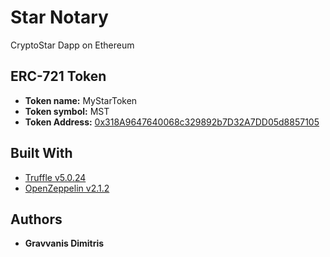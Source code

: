 # Star Notary
CryptoStar Dapp on Ethereum

## ERC-721 Token
* **Token name:** MyStarToken
* **Token symbol:** MST
* **Token Address:** [0x318A9647640068c329892b7D32A7DD05d8857105](https://rinkeby.etherscan.io/token/0x318A9647640068c329892b7D32A7DD05d8857105)

## Built With
* [Truffle v5.0.24](https://www.trufflesuite.com/truffle)
* [OpenZeppelin v2.1.2](https://openzeppelin.org)

## Authors
* **Gravvanis Dimitris**
